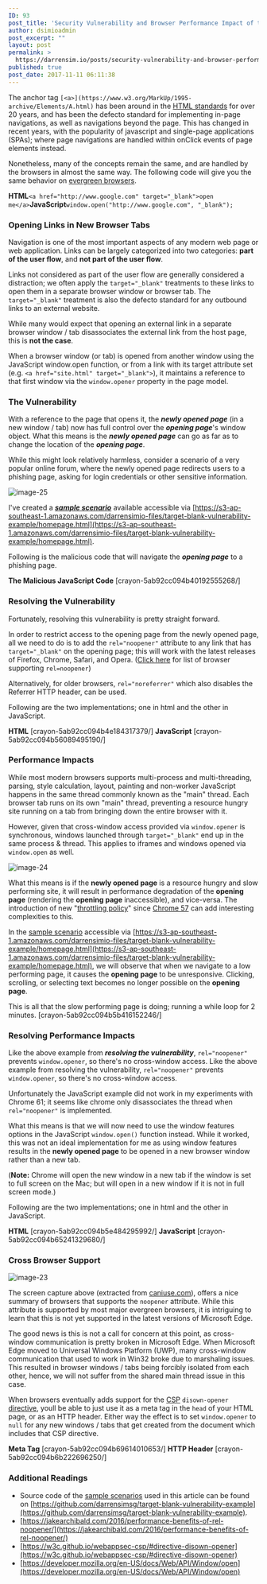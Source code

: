 ```yaml
---
ID: 93
post_title: 'Security Vulnerability and Browser Performance Impact of target=&#8221;_blank&#8221;'
author: dsimioadmin
post_excerpt: ""
layout: post
permalink: >
  https://darrensim.io/posts/security-vulnerability-and-browser-performance-impact-of-target_blank/
published: true
post_date: 2017-11-11 06:11:38
---
```

The anchor tag `[<a>](https://www.w3.org/MarkUp/1995-archive/Elements/A.html)` has been around in the [HTML standards](https://www.w3.org/MarkUp/1995-archive/Elements/A.html) for over 20 years, and has been the defecto standard for implementing in-page navigations, as well as navigations beyond the page. This has changed in recent years, with the popularity of javascript and single-page applications (SPAs); where page navigations are handled within onClick events of page elements instead.

Nonetheless, many of the concepts remain the same, and are handled by the browsers in almost the same way. The following code will give you the same behavior on [evergreen browsers](https://www.techopedia.com/definition/31094/evergreen-browser).

**HTML**`<a href="http://www.google.com" target="_blank">open me</a>`**JavaScript**`window.open("http://www.google.com", "_blank");`

### Opening Links in New Browser Tabs

Navigation is one of the most important aspects of any modern web page or web application. Links can be largely categorized into two categories: **part of the user flow**, and **not part of the user flow**.

Links not considered as part of the user flow are generally considered a distraction; we often apply the `target="_blank"` treatments to these links to open them in a separate browser window or browser tab. The `target="_blank"` treatment is also the defecto standard for any outbound links to an external website.

While many would expect that opening an external link in a separate browser window / tab disassociates the external link from the host page, this is **not the case**.

When a browser window (or tab) is opened from another window using the JavaScript window.open function, or from a link with its target attribute set (e.g. `<a href="site.html" target="_blank">`), it maintains a reference to that first window via the `window.opener` property in the page model.

### The Vulnerability

With a reference to the page that opens it, the _**newly opened page**_ (in a new window / tab) now has full control over the _**opening page**_'s window object. What this means is the _**newly opened page**_ can go as far as to change the location of the _**opening page**_.

While this might look relatively harmless, consider a scenario of a very popular online forum, where the newly opened page redirects users to a phishing page, asking for login credentials or other sensitive information.

![image-25](http://darrensim.io/wp-content/uploads/2017/11/target-blank-vulnerability-example-flow-1024x300.png)

I've created a [_**sample scenario**_](https://s3-ap-southeast-1.amazonaws.com/darrensimio-files/target-blank-vulnerability-example/homepage.html) available accessible via [https://s3-ap-southeast-1.amazonaws.com/darrensimio-files/target-blank-vulnerability-example/homepage.html](https://s3-ap-southeast-1.amazonaws.com/darrensimio-files/target-blank-vulnerability-example/homepage.html).

Following is the malicious code that will navigate the _**opening page**_ to a phishing page.

**The Malicious JavaScript Code**
[crayon-5ab92cc094b40192555268/]

### Resolving the Vulnerability

Fortunately, resolving this vulnerability is pretty straight forward.

In order to restrict access to the opening page from the newly opened page, all we need to do is to add the `rel="noopener"` attribute to any link that has `target="_blank"` on the opening page; this will work with the latest releases of Firefox, Chrome, Safari, and Opera. ([Click here](https://caniuse.com/#feat=rel-noopener) for list of browser supporting `rel=noopener`)

Alternatively, for older browsers, `rel="noreferrer"` which also disables the Referrer HTTP header, can be used.

Following are the two implementations; one in html and the other in JavaScript.

**HTML**
[crayon-5ab92cc094b4e184317379/]
**JavaScript**
[crayon-5ab92cc094b56089495190/]

### Performance Impacts

While most modern browsers supports multi-process and multi-threading, parsing, style calculation, layout, painting and non-worker JavaScript happens in the same thread commonly known as the "main" thread. Each browser tab runs on its own "main" thread, preventing a resource hungry site running on a tab from bringing down the entire browser with it.

However, given that cross-window access provided via `window.opener` is synchronous, windows launched through `target="_blank"` end up in the same process & thread. This applies to iframes and windows opened via `window.open` as well.

![image-24](http://darrensim.io/wp-content/uploads/2017/11/target-blank-page-freeze-example-flow-1024x300.png)

What this means is if the **newly opened page** is a resource hungry and slow performing site, it will result in performance degradation of the **opening page** (rendering the **opening page** inaccessible), and vice-versa. The introduction of new "[throttling policy](https://developers.google.com/web/updates/2017/03/background_tabs)" since [Chrome 57](https://developers.google.com/web/updates/2017/03/background_tabs) can add interesting complexities to this.

In the [sample scenario](https://s3-ap-southeast-1.amazonaws.com/darrensimio-files/target-blank-vulnerability-example/homepage.html) accessible via [https://s3-ap-southeast-1.amazonaws.com/darrensimio-files/target-blank-vulnerability-example/homepage.html](https://s3-ap-southeast-1.amazonaws.com/darrensimio-files/target-blank-vulnerability-example/homepage.html), we will observe that when we navigate to a low performing page, it causes the **opening page** to be unresponsive. Clicking, scrolling, or selecting text becomes no longer possible on the **opening page**.

This is all that the slow performing page is doing; running a while loop for 2 minutes.
[crayon-5ab92cc094b5b416152246/]

### Resolving Performance Impacts

Like the above example from _**resolving the vulnerability**_, `rel="noopener"` prevents `window.opener`, so there's no cross-window access. Like the above example from resolving the vulnerability, `rel="noopener"` prevents `window.opener`, so there's no cross-window access.

Unfortunately the JavaScript example did not work in my experiments with Chrome 61; it seems like chrome only disassociates the thread when `rel="noopener"` is implemented.

What this means is that we will now need to use the window features options in the JavaScript `window.open()` function instead. While it worked, this was not an ideal implementation for me as using window features results in the **newly opened page** to be opened in a new browser window rather than a new tab.

(**Note:** Chrome will open the new window in a new tab if the window is set to full screen on the Mac; but will open in a new window if it is not in full screen mode.)

Following are the two implementations; one in html and the other in JavaScript.

**HTML**
[crayon-5ab92cc094b5e484295992/]
**JavaScript**
[crayon-5ab92cc094b65241329680/]

### Cross Browser Support

![image-23](http://darrensim.io/wp-content/uploads/2017/11/can-i-use-no-opener-1024x367.png)

The screen capture above (extracted from [caniuse.com](https://caniuse.com/#search=noopener)), offers a nice summary of browsers that supports the `noopener` attribute. While this attribute is supported by most major evergreen browsers, it is intriguing to learn that this is not yet supported in the latest versions of Microsoft Edge.

The good news is this is not a call for concern at this point, as cross-window communication is pretty broken in Microsoft Edge. When Microsoft Edge moved to Universal Windows Platform (UWP), many cross-window communication that used to work in Win32 broke due to marshaling issues. This resulted in browser windows / tabs being forcibly isolated from each other, hence, we will not suffer from the shared main thread issue in this case.

When browsers eventually adds support for the [CSP](https://w3c.github.io/webappsec-csp/#directive-disown-opener) `disown-opener` [directive](https://w3c.github.io/webappsec-csp/#directive-disown-opener), youll be able to just use it as a meta tag in the `head` of your HTML page, or as an HTTP header. Either way the effect is to set `window.opener` to `null` for any new windows / tabs that get created from the document which includes that CSP directive.

**Meta Tag**
[crayon-5ab92cc094b69614010653/]
**HTTP Header**
[crayon-5ab92cc094b6b222696250/]

### Additional Readings

*   Source code of the [sample scenarios](https://s3-ap-southeast-1.amazonaws.com/darrensimio-files/target-blank-vulnerability-example/homepage.html) used in this article can be found on [https://github.com/darrensimsg/target-blank-vulnerability-example](https://github.com/darrensimsg/target-blank-vulnerability-example).
*   [https://jakearchibald.com/2016/performance-benefits-of-rel-noopener/](https://jakearchibald.com/2016/performance-benefits-of-rel-noopener/)
*   [https://w3c.github.io/webappsec-csp/#directive-disown-opener](https://w3c.github.io/webappsec-csp/#directive-disown-opener)
*   [https://developer.mozilla.org/en-US/docs/Web/API/Window/open](https://developer.mozilla.org/en-US/docs/Web/API/Window/open)